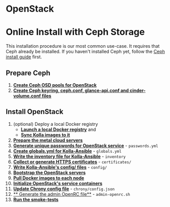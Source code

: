 # OpenStack
# Online Install with Ceph Storage

This installation procedure is our most common use-case. It requires that
Ceph already be installed. If you haven't installed Ceph yet, follow the
[Ceph install guide](/ceph-install.html) first.


## Prepare Ceph

1. [**Create Ceph OSD pools for OpenStack**](/ceph-pools.html)
1. [**Create Ceph keyring, ceph.conf, glance-api.conf and cinder-volume.conf files**](/openstack-ceph.html)

## Install OpenStack

1. (optional) Deploy a local Docker registry
   - [**Launch a local Docker registry**](/registry.html) and
   - [**Sync Kolla images to it**](/openstack-registry-mirror.html)
1. [**Prepare the metal cloud servers**](/openstack-server-setup.html)
1. [**Generate unique passwords for OpenStack service**](/openstack-kolla-passwords.html) -
   `passwords.yml`
1. [**Create globals.yml for Kolla-Ansible**](/openstack-kolla-globals.html) - `globals.yml`
1. [**Write the inventory file for Kolla-Ansible**](/openstack-kolla-inventory.html) - `inventory`
1. [**Collect or generate HTTPS certificates**](/openstack-kolla-certificates.md) - `certificates/`
1. [**Write Kolla-Ansible's config/ files**](/openstack-kolla-config.html) - `config/`
1. [**Bootstrap the OpenStack servers**](/openstack-kolla-bootstrap.html)
1. [**Pull Docker images to each node**](/openstack-kolla-pull.html)
1. [**Initialize OpenStack's service containers**](/openstack-kolla-deploy.html)
1. [**Update Chrony config file**](/openstack-kolla-chrony-config.html) - `chrony/config.json`
1. [** Generate the admin OpenRC file**](/openstack-kolla-admin-openrc.html) - `admin-openrc.sh`
1. [**Run the smoke-tests**](/openstack-smoke-tests.html)
